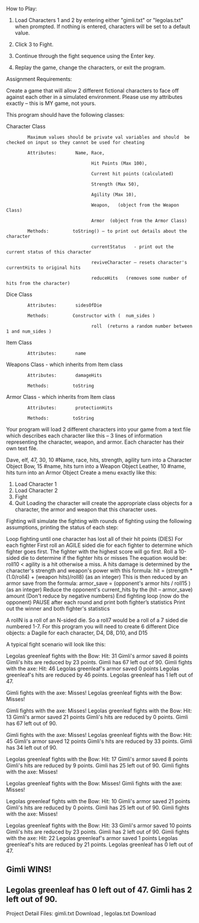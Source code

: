 How to Play:

1. Load Characters 1 and 2 by entering either "gimli.txt" or "legolas.txt" when prompted. If nothing is entered, characters will be set to a default value.

2. Click 3 to Fight.

3. Continue through the fight sequence using the Enter key.

4. Replay the game, change the characters, or exit the program.

Assignment Requirements:

Create a game that will allow 2 different fictional characters to face off against each other in a simulated environment.  Please use my attributes exactly – this is MY game, not yours.

This program should have the following classes:

Character Class

            Maximum values should be private val variables and should  be checked on input so they cannot be used for cheating

            Attributes:       Name, Race,

                                    Hit Points (Max 100),

                                    Current hit points (calculated)

                                    Strength (Max 50),

                                    Agility (Max 10),

                                    Weapon,   (object from the Weapon Class)

                                    Armor  (object from the Armor Class)

            Methods:         toString() – to print out details about the character

                                    currentStatus   - print out the current status of this character

                                    reviveCharacter – resets character's currentHits to original hits

                                    reduceHits   (removes some number of hits from the character)



Dice Class

            Attributes:       sidesOfDie

            Methods:         Constructor with (  num_sides )

                                    roll  (returns a random number between 1 and num_sides )

Item Class

            Attributes:       name

Weapons Class - which inherits from Item class

            Attributes:       damageHits

            Methods:         toString



Armor Class - which inherits from Item class

            Attributes:       protectionHits

            Methods:         toString



Your program will load 2 different characters into your game from a text file which describes each character like this – 3 lines of information representing the character, weapon, and armor.  Each character has their own text file.

Dave, elf, 47, 30, 10      #Name, race, hits, strength, agility turn into a Character Object
Bow, 15                    #name, hits   turn into a Weapon Object
Leather, 10                #name, hits   turn into an Armor Object
Create a menu exactly like this:

1. Load Character 1
2. Load Character 2
3. Fight
4. Quit
   Loading the character will create the appropriate class objects for a character, the armor and weapon that this character uses.

Fighting will simulate the fighting with rounds of fighting using the following assumptions, printing the status of each step:

Loop fighting until one character has lost all of their hit points (DIES)
For each fighter
First roll an AGILE sided die for each fighter to determine which fighter goes first. The fighter with the highest score will go first.
Roll a 10-sided die to determine if the fighter hits or misses
The equation would be: roll10 < agility is a hit otherwise a miss.
A hits damage is determined by the character's strength and weapon's power with this formula:
hit = (strength * (1.0/roll4) + (weapon hits)/roll8) (as an integer)
This is then reduced by an armor save from the formula:
armor_save = (opponent's armor hits / roll15 ) (as an integer)
Reduce the opponent's current_hits by the (hit – armor_save) amount (Don't reduce by negative numbers)
End fighting loop (now do the opponent)
PAUSE after each round and print both fighter’s statistics
Print out the winner and both fighter's statistics


A rollN is a roll of an N-sided die.  So a roll7 would be a roll of a 7 sided die numbered 1-7.  For this program you will need to create 6 different Dice objects:  a Dagile for each character, D4, D8, D10, and D15



A typical fight scenario will look like this:

Legolas greenleaf fights with the Bow:
Hit: 31    Gimli's armor saved 8 points
Gimli's hits are reduced by 23 points.
Gimli has 67 left out of 90.
Gimli fights with the axe:
Hit: 46    Legolas greenleaf's armor saved 0 points
Legolas greenleaf's hits are reduced by 46 points.
Legolas greenleaf has 1 left out of 47.


Gimli fights with the axe:
Misses!
Legolas greenleaf fights with the Bow:
Misses!

Gimli fights with the axe:
Misses!
Legolas greenleaf fights with the Bow:
Hit: 13    Gimli's armor saved 21 points
Gimli's hits are reduced by 0 points.
Gimli has 67 left out of 90.

Gimli fights with the axe:
Misses!
Legolas greenleaf fights with the Bow:
Hit: 45    Gimli's armor saved 12 points
Gimli's hits are reduced by 33 points.
Gimli has 34 left out of 90.

Legolas greenleaf fights with the Bow:
Hit: 17    Gimli's armor saved 8 points
Gimli's hits are reduced by 9 points.
Gimli has 25 left out of 90.
Gimli fights with the axe:
Misses!

Legolas greenleaf fights with the Bow:
Misses!
Gimli fights with the axe:
Misses!

Legolas greenleaf fights with the Bow:
Hit: 10    Gimli's armor saved 21 points
Gimli's hits are reduced by 0 points.
Gimli has 25 left out of 90.
Gimli fights with the axe:
Misses!

Legolas greenleaf fights with the Bow:
Hit: 33    Gimli's armor saved 10 points
Gimli's hits are reduced by 23 points.
Gimli has 2 left out of 90.
Gimli fights with the axe:
Hit: 22    Legolas greenleaf's armor saved 1 points
Legolas greenleaf's hits are reduced by 21 points.
Legolas greenleaf has 0 left out of 47.

Gimli WINS!
-------------------------
Legolas greenleaf has 0 left out of 47.
Gimli has 2 left out of 90.
-------------------------
Project Detail Files:   gimli.txt  Download ,   legolas.txt  Download